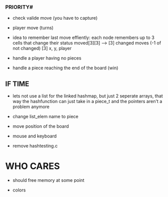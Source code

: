 ### PRIORITY# ##
- check valide move (you have to capture)
- player move (turns)

- idea to remember last move effiently: each node remembers up to 3 cells that change their status 
    moved[3][3] --> [3] changed moves (-1 of not changed)
                    [3] x, y, player


- handle a player having no pieces
- handle a piece reaching the end of the board (win)


## IF TIME ##
- lets not use a list for the linked hashmap, but just 2 seperate arrays, that way the hashfunction can just take in a piece_t and the pointers aren't a problem anymore

- change list_elem name to piece

- move position of the board

- mouse and keyboard

- remove hashtesting.c


# WHO CARES #
- should free memory at some point

- colors